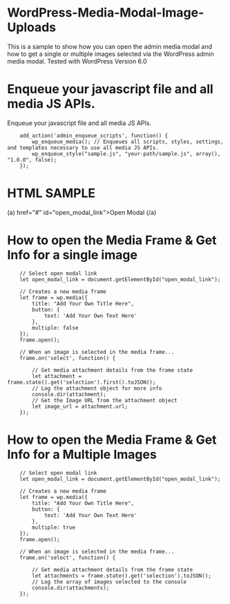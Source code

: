 # WordPress-Media-Modal-Image-Uploads

This is a sample to show how you can open the admin media modal and how to get a single or multiple images selected via the WordPress admin media modal.
Tested with WordPress Version 6.0 <br/>

# Enqueue your javascript file and all media JS APIs.

Enqueue your javascript file and all media JS APIs. 

        add_action('admin_enqueue_scripts', function() {
            wp_enqueue_media(); // Enqueues all scripts, styles, settings, and templates necessary to use all media JS APIs.
            wp_enqueue_style("sample.js", "your-path/sample.js", array(), "1.0.0", false);
        });
        
# HTML SAMPLE

(a) href="#" id="open_modal_link">Open Modal (/a)

# How to open the Media Frame & Get Info for a single image

        // Select open modal link
        let open_modal_link = document.getElementById("open_modal_link");

        // Creates a new media frame
        let frame = wp.media({
            title: "Add Your Own Title Here",
            button: {
                text: 'Add Your Own Text Here'
            },
            multiple: false
        });
        frame.open();

        // When an image is selected in the media frame...
        frame.on('select', function() {

            // Get media attachment details from the frame state
            let attachment = frame.state().get('selection').first().toJSON();
            // Log the attachment object for more info
            console.dir(attachment);
            // Get the Image URL from the attachment object
            let image_url = attachment.url;
        });
        
# How to open the Media Frame & Get Info for a Multiple Images

        // Select open modal link
        let open_modal_link = document.getElementById("open_modal_link");

        // Creates a new media frame
        let frame = wp.media({
            title: "Add Your Own Title Here",
            button: {
                text: 'Add Your Own Text Here'
            },
            multiple: true
        });
        frame.open();

        // When an image is selected in the media frame...
        frame.on('select', function() {

            // Get media attachment details from the frame state
            let attachments = frame.state().get('selection').toJSON();
            // Log the array of images selected to the console
            console.dir(attachments);
        });
